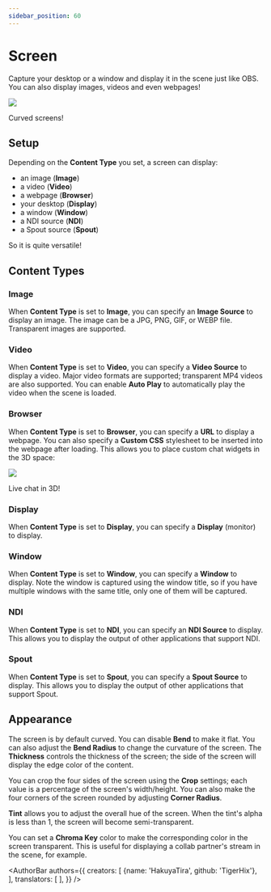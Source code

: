 ```yaml
---
sidebar_position: 60
---
```

# Screen

Capture your desktop or a window and display it in the scene just like OBS. You can also display images, videos and even webpages!

![](/doc-img/zh-screen-1.webp)
<p class="img-desc">Curved screens!</p>

## Setup

Depending on the **Content Type** you set, a screen can display:
* an image (**Image**)
* a video (**Video**)
* a webpage (**Browser**)
* your desktop (**Display**)
* a window (**Window**)
* a NDI source (**NDI**)
* a Spout source (**Spout**)

So it is quite versatile!

## Content Types

### Image

When **Content Type** is set to **Image**, you can specify an **Image Source** to display an image. The image can be a JPG, PNG, GIF, or WEBP file. Transparent images are supported.

### Video

When **Content Type** is set to **Video**, you can specify a **Video Source** to display a video. Major video formats are supported; transparent MP4 videos are also supported. You can enable **Auto Play** to automatically play the video when the scene is loaded.

### Browser

When **Content Type** is set to **Browser**, you can specify a **URL** to display a webpage. You can also specify a **Custom CSS** stylesheet to be inserted into the webpage after loading. This allows you to place custom chat widgets in the 3D space:

![](/doc-img/zh-screen-2.webp)
<p class="img-desc">Live chat in 3D!</p>

### Display

When **Content Type** is set to **Display**, you can specify a **Display** (monitor) to display. 

### Window

When **Content Type** is set to **Window**, you can specify a **Window** to display. Note the window is captured using the window title, so if you have multiple windows with the same title, only one of them will be captured.

### NDI

When **Content Type** is set to **NDI**, you can specify an **NDI Source** to display. This allows you to display the output of other applications that support NDI.

### Spout

When **Content Type** is set to **Spout**, you can specify a **Spout Source** to display. This allows you to display the output of other applications that support Spout.

## Appearance

The screen is by default curved. You can disable **Bend** to make it flat. You can also adjust the **Bend Radius** to change the curvature of the screen. The **Thickness** controls the thickness of the screen; the side of the screen will display the edge color of the content.

You can crop the four sides of the screen using the **Crop** settings; each value is a percentage of the screen's width/height. You can also make the four corners of the screen rounded by adjusting **Corner Radius**.

**Tint** allows you to adjust the overall hue of the screen. When the tint's alpha is less than 1, the screen will become semi-transparent.

You can set a **Chroma Key** color to make the corresponding color in the screen transparent. This is useful for displaying a collab partner's stream in the scene, for example.

<AuthorBar authors={{
  creators: [
    {name: 'HakuyaTira', github: 'TigerHix'},
  ],
  translators: [
  ],
}} />
